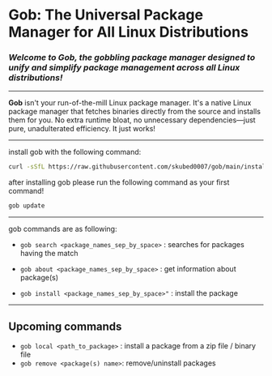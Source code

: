 # Gob: The Universal Package Manager for All Linux Distributions

### ***Welcome to Gob, the gobbling package manager designed to unify and simplify package management across all Linux distributions!***
---
**Gob** isn't your run-of-the-mill Linux package manager. It's a native Linux package manager that fetches binaries directly from the source and installs them for you. No extra runtime bloat, no unnecessary dependencies—just pure, unadulterated efficiency. It just works!

---
install gob with the following command:
```bash
curl -sSfL https://raw.githubusercontent.com/skubed0007/gob/main/install.sh | sudo sh
```
after installing gob please run the following command as your first command!
```bash
gob update
```
---
gob commands are as following:

- ```gob search <package_names_sep_by_space>```  : searches for packages having the match

- ``gob about <package_names_sep_by_space>`` : get information about package(s)

- ``gob install <package_names_sep_by_space>"`` : install the package 

---
## Upcoming commands
- ``gob local <path_to_package>`` : install a package from a zip file / binary file
- ``gob remove <package(s) name>``: remove/uninstall packages